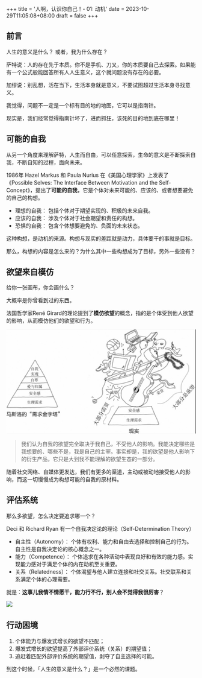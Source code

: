+++
title = '人啊，认识你自己！- 01: 动机'
date = 2023-10-29T11:05:08+08:00
draft = false
+++

## 前言

人生的意义是什么？ 或者，我为什么存在？

萨特说：人的存在先于本质。你不是手机、刀叉，你的本质要自己去探索。如果能有一个公式般能回答所有人人生意义，这个就问题没有存在的必要。

加缪说：别乱想，活在当下，生活本身就是意义，不要试图超过生活本身寻找意义。

我觉得，问题不一定是一个标有目的地的地图，它可以是指南针。

现实是，我们经常觉得指南针坏了，进而抓狂，该死的目的地到底在哪里！

## 可能的自我

从另一个角度来理解萨特，人生而自由，可以任意探索，生命的意义是不断探索自我，不断自知的过程，面向未来。

1986年 Hazel Markus 和 Paula Nurius 在《美国心理学家》上发表了 《Possible Selves: The Interface Between Motivation and the Self-Concept》，提出了**可能的自我**，它是个体对未来可能的、应该的、或者想要避免的自己的构想。

- 理想的自我： 包括个体对于期望实现的、积极的未来自我。
- 应该的自我： 涉及个体对于社会期望和责任的构想。
- 恐惧的自我： 包含个体想要避免的、负面的未来状态。

这种构想，是动机的来源。构想与现实的差距就是动力，具体要干的事就是目标。

那么，构想的内容是怎么来的？为什么其中一些构想成为了目标，另外一些没有？

## 欲望来自模仿

给你一张画布，你会画什么？

大概率是你曾看到过的东西。

法国哲学家René Girard的理论提到了**模仿欲望**的概念，指的是个体受到他人欲望的影响，从而模仿他们的欲望和行为。

![荒诞的马斯洛原理](../../assets/wanting.png)

> 我们认为自我的欲望完全取决于我自己，不受他人的影响。我能决定哪些是我想要的、哪些不是，我是自己的主宰。事实却是，我的欲望是他人影响下的衍生产品，它只是大到我不能理解的欲望生态的一部分。

随着社交网络、自媒体更发达，我们有更多的渠道，主动或被动地接受他人的影响，而这一切慢慢成为构想可能的自我的原材料。

## 评估系统

那么多欲望，怎么决定要追求哪一个？

Deci 和 Richard Ryan 有一个自我决定论的理论（Self-Determination Theory）

- 自主性（Autonomy）： 个体有权利、能力和自由去选择和控制自己的行为。自主性是自我决定论的核心概念之一。
- 能力（Competence）： 个体追求在各种活动中表现良好和有效的能力感。实现能力感对于满足个体的内在动机至关重要。
- 关系（Relatedness）： 个体渴望与他人建立连接和社交关系。社交联系和关系满足个体的心理需要。

就是：**这事儿我情不情愿干，能力行不行，别人会不觉得我很厉害**？

![](https://mathinsight.org/media/applet/image/large/cartesian_coordinate_axes_3d.png)

## 行动困境

1. 个体能力与爆发式增长的欲望不匹配；
2. 爆发式增长的欲望提高了外部评价系统（关系）的期望值；
3. 追赶着匹配外部评价系统的期望值，剥夺了自主选择的可能。

到这个时候，「人生的意义是什么？」是一个必然的课题。

